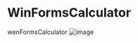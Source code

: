 # WinFormsCalculator
wenFormsCalculator
![image](https://user-images.githubusercontent.com/116391840/201525950-515cb4f2-2816-4774-b38b-b1fde78b76a9.png)
